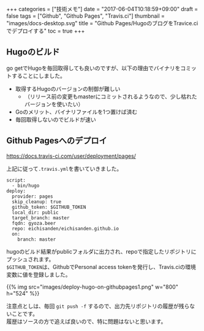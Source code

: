 +++
categories = ["技術メモ"]
date = "2017-06-04T10:18:59+09:00"
draft = false
tags = ["Github", "Github Pages", "Travis.ci"]
thumbnail = "images/docs-desktop.svg"
title = "Github Pages/HugoのブログをTravice.ciでデプロイする"
toc = true
+++

## Hugoのビルド

go getでHugoを毎回取得しても良いのですが、以下の理由でバイナリをコミットすることにしました。

- 取得するHugoのバージョンの制御が難しい
  - （リリース前の変更もmasterにコミットされるようなので、少し枯れたバージョンを使いたい）
- Goのメリット、バイナリファイルを1つ置けば済む
- 毎回取得しないのでビルドが速い

## Github Pagesへのデプロイ

https://docs.travis-ci.com/user/deployment/pages/

上記に従って`.travis.yml`を書いていきました。  

```
script:
  - bin/hugo
deploy:
  provider: pages
  skip_cleanup: true
  github_token: $GITHUB_TOKEN
  local_dir: public
  target_branch: master
  fqdn: gyoza.beer
  repo: eichisanden/eichisanden.github.io
  on:
    branch: master
```

hugoのビルド結果がpublicフォルダに出力され、repoで指定したリポジトリにプッシュされます。  
`$GITHUB_TOKEN`は、GithubでPersonal access tokenを発行し、Travis.ciの環境変数に値を登録しました。

{{% img  src="images/deploy-hugo-on-githubpages1.png" w="800" h="524" %}}

注意点としは、毎回 `git push -f` するので、出力先リポジトリの履歴が残らないことです。  
履歴はソースの方で追えば良いので、特に問題はないと思います。  

